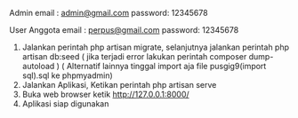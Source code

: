 Admin
email	: admin@gmail.com
password: 12345678

User Anggota
email	: perpus@gmail.com
password: 12345678

1. Jalankan perintah php artisan migrate, selanjutnya jalankan perintah php artisan db:seed ( jika terjadi error lakukan perintah composer dump-autoload )
   ( Alternatif lainnya tinggal import aja file pusgig9(import sql).sql ke phpmyadmin)
2. Jalankan Aplikasi, Ketikan perintah php artisan serve
3. Buka web browser ketik http://127.0.0.1:8000/
4. Aplikasi siap digunakan
